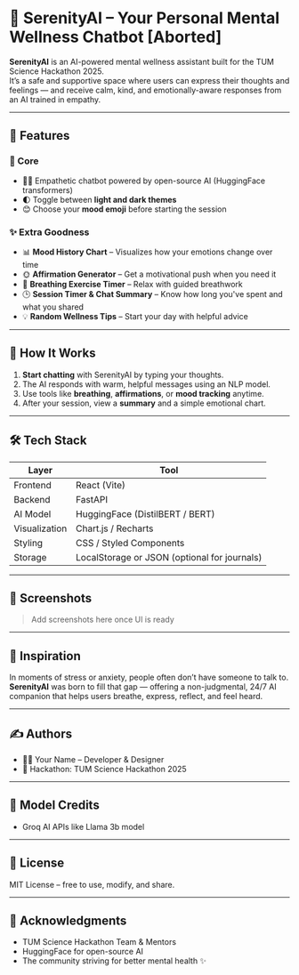 # 🧘 SerenityAI – Your Personal Mental Wellness Chatbot [Aborted]

**SerenityAI** is an AI-powered mental wellness assistant built for the TUM Science Hackathon 2025.  
It’s a safe and supportive space where users can express their thoughts and feelings — and receive calm, kind, and emotionally-aware responses from an AI trained in empathy.

---

## 🌟 Features

### 🧠 Core
- 🧘‍♂️ Empathetic chatbot powered by open-source AI (HuggingFace transformers)
- 🌓 Toggle between **light and dark themes**
- 😊 Choose your **mood emoji** before starting the session

### ✨ Extra Goodness
- 📊 **Mood History Chart** – Visualizes how your emotions change over time
- 🌞 **Affirmation Generator** – Get a motivational push when you need it
- 🧘 **Breathing Exercise Timer** – Relax with guided breathwork
- 🕒 **Session Timer & Chat Summary** – Know how long you've spent and what you shared
- 💡 **Random Wellness Tips** – Start your day with helpful advice

---

## 🚀 How It Works

1. **Start chatting** with SerenityAI by typing your thoughts.
2. The AI responds with warm, helpful messages using an NLP model.
3. Use tools like **breathing**, **affirmations**, or **mood tracking** anytime.
4. After your session, view a **summary** and a simple emotional chart.

---

## 🛠️ Tech Stack

| Layer        | Tool             |
|--------------|------------------|
| Frontend     | React (Vite)     |
| Backend      | FastAPI          |
| AI Model     | HuggingFace (DistilBERT / BERT) |
| Visualization | Chart.js / Recharts |
| Styling      | CSS / Styled Components |
| Storage      | LocalStorage or JSON (optional for journals) |

---

## 📸 Screenshots

> Add screenshots here once UI is ready

---

## 🎯 Inspiration

In moments of stress or anxiety, people often don’t have someone to talk to.  
**SerenityAI** was born to fill that gap — offering a non-judgmental, 24/7 AI companion that helps users breathe, express, reflect, and feel heard.

---

## ✍️ Authors

- 🧑‍💻 Your Name – Developer & Designer  
- 🧠 Hackathon: TUM Science Hackathon 2025

---

## 🤖 Model Credits

- Groq AI APIs like Llama 3b model

---

## 📄 License

MIT License – free to use, modify, and share.

---

## 🙏 Acknowledgments

- TUM Science Hackathon Team & Mentors
- HuggingFace for open-source AI
- The community striving for better mental health ✨

